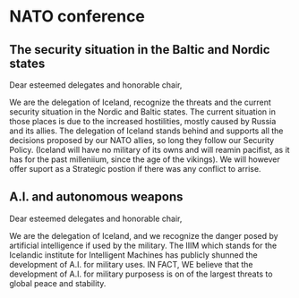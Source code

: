 
# NATO conference

## The security situation in the Baltic and Nordic states
Dear esteemed delegates and honorable chair,

We are the delegation of Iceland, recognize the threats and the current security situation in the Nordic and Baltic states.
The current situation in those places is due to the increased hostilities, mostly caused by Russia and its allies. The delegation of Iceland stands behind and supports all the decisions proposed by our NATO allies, so long they follow our Security Policy. (Iceland will have no military of its owns and will reamin pacifist, as it has for the past milleniium, since the age of the vikings).
We will however offer suport as a Strategic postion if there was any conflict to arrise. 


## A.I. and autonomous weapons
Dear esteemed delegates and honorable chair,

We are the delegation of Iceland, and we recognize the danger posed by artificial intelligence if used by the military.
The IIIM which stands for the Icelandic institute for Intelligent Machines has publicly shunned the development of A.I. for military uses.
IN FACT, WE believe that the development of A.I. for military purposess is on of the largest threats to global peace and stability. 

